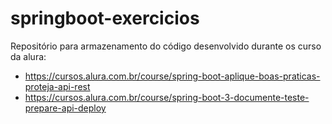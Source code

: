 # springboot-exercicios

Repositório para armazenamento do código desenvolvido durante os curso da alura: <br>
- https://cursos.alura.com.br/course/spring-boot-aplique-boas-praticas-proteja-api-rest
- https://cursos.alura.com.br/course/spring-boot-3-documente-teste-prepare-api-deploy

